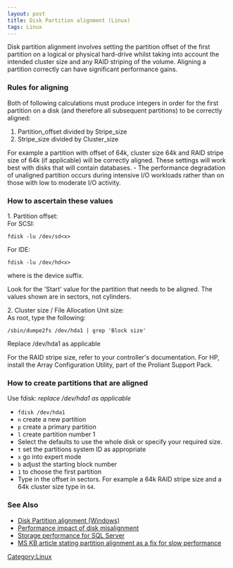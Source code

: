 ```yaml
---
layout: post 
title: Disk Partition alignment (Linux)
tags: Linux
---
```


Disk partition alignment involves setting the partition offset of the
first partition on a logical or physical hard-drive whilst taking into
account the intended cluster size and any RAID striping of the volume.
Aligning a partition correctly can have significant performance gains.

### Rules for aligning

Both of following calculations must produce integers in order for the
first partition on a disk (and therefore all subsequent partitions) to
be correctly aligned:

1.  Partition\_offset divided by Stripe\_size
2.  Stripe\_size divided by Cluster\_size

For example a partition with offset of 64k, cluster size 64k and RAID
stripe size of 64k (if applicable) will be correctly aligned. These
settings will work best with disks that will contain databases. - The
performance degradation of unaligned partition occurs during intensive
I/O workloads rather than on those with low to moderate I/O activity.

### How to ascertain these values

1\. Partition offset:\
For SCSI:

    fdisk -lu /dev/sd<x>

For IDE:

    fdisk -lu /dev/hd<x>

where <x> is the device suffix.

Look for the \'Start\' value for the partition that needs to be aligned.
The values shown are in sectors, not cylinders.

2\. Cluster size / File Allocation Unit size:\
As root, type the following:

    /sbin/dumpe2fs /dev/hda1 | grep 'Block size'

Replace /dev/hda1 as applicable

For the RAID stripe size, refer to your controller\'s documentation. For
HP, install the Array Configuration Utility, part of the Proliant
Support Pack.

### How to create partitions that are aligned

Use fdisk: *replace /dev/hda1 as applicable*

-   `fdisk /dev/hda1`
-   `n` create a new partition
-   `p` create a primary partition
-   `l` create partition number 1
-   Select the defaults to use the whole disk or specify your required
    size.
-   `t` set the partitions system ID as appropriate
-   `x` go into expert mode
-   `b` adjust the starting block number
-   `1` to choose the first partition
-   Type in the offset in sectors. For example a 64k RAID stripe size
    and a 64k cluster size type in `64`.

### See Also

-   [Disk Partition alignment
    (Windows)](Disk_Partition_alignment_(Windows) "wikilink")
-   [Performance impact of disk
    misalignment](http://sqlblog.com/blogs/linchi_shea/archive/2007/02/01/performance-impact-of-disk-misalignment.aspx)
-   [Storage performance for SQL
    Server](http://sqlblog.com/blogs/joe_chang/archive/2008/03/04/storage-performance-for-sql-server.aspx)
-   [MS KB article stating partition alignment as a fix for slow
    performance](http://support.microsoft.com/default.aspx?scid=kb;EN-US;929491)

[Category:Linux](Category:Linux "wikilink")
